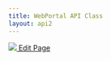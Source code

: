 ```yaml
---
title: WebPortal API Class
layout: api2
---
```


<a href="https://github.com/GroupePSA/groupepsa.github.io/tree/master/_headunit-sdk" class="button is-link is-outlined is-pulled-right" target="_blank" title="Edit this page on GitHub">
		<img src="{{ site.baseurl }}/github.png">
        Edit Page</a>